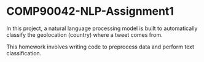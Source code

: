 # COMP90042-NLP-Assignment1

In this project, a natural language processing model is built to automatically classify the geolocation (country) where a tweet comes from.

This homework involves writing code to preprocess data and perform text classification.